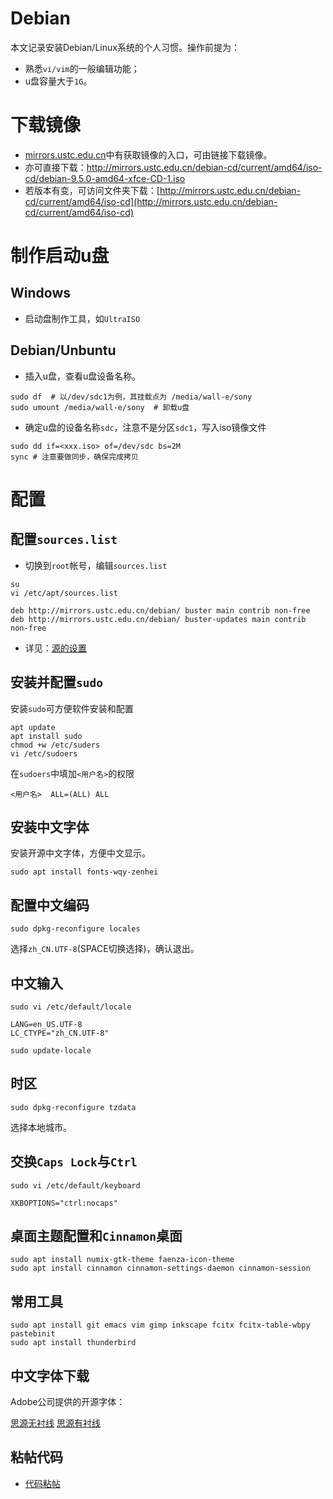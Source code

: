 # Debian

本文记录安装Debian/Linux系统的个人习惯。操作前提为：

- 熟悉`vi/vim`的一般编辑功能；
- u盘容量大于`1G`。

# 下载镜像
- [mirrors.ustc.edu.cn](http://mirrors.ustc.edu.cn)中有获取镜像的入口，可由链接下载镜像。 
- 亦可直接下载：[http://mirrors.ustc.edu.cn/debian-cd/current/amd64/iso-cd/debian-9.5.0-amd64-xfce-CD-1.iso ](http://mirrors.ustc.edu.cn/debian-cd/current/amd64/iso-cd/debian-9.5.0-amd64-xfce-CD-1.iso)
- 若版本有变，可访问文件夹下载：[http://mirrors.ustc.edu.cn/debian-cd/current/amd64/iso-cd](http://mirrors.ustc.edu.cn/debian-cd/current/amd64/iso-cd)

# 制作启动u盘

## Windows
- 启动盘制作工具，如`UltraISO`

## Debian/Unbuntu

- 插入u盘，查看u盘设备名称。
```
sudo df  # 以/dev/sdc1为例，其挂载点为 /media/wall-e/sony
sudo umount /media/wall-e/sony  # 卸载u盘

```

- 确定u盘的设备名称`sdc`，注意不是分区`sdc1`，写入iso镜像文件 

```
sudo dd if=<xxx.iso> of=/dev/sdc bs=2M
sync # 注意要做同步，确保完成拷贝
```

# 配置

## 配置`sources.list`

- 切换到`root`帐号，编辑`sources.list`

```
su
vi /etc/apt/sources.list
```

```
deb http://mirrors.ustc.edu.cn/debian/ buster main contrib non-free
deb http://mirrors.ustc.edu.cn/debian/ buster-updates main contrib non-free
```

- 详见：[源的设置](resources.md)

## 安装并配置`sudo`

安装`sudo`可方便软件安装和配置

```
apt update
apt install sudo
chmod +w /etc/suders
vi /etc/sudoers
```

在`sudoers`中填加`<用户名>`的权限

```
<用户名>  ALL=(ALL) ALL
```


## 安装中文字体

安装开源中文字体，方便中文显示。

```
sudo apt install fonts-wqy-zenhei
```

## 配置中文编码

```
sudo dpkg-reconfigure locales 
```

选择`zh_CN.UTF-8`(SPACE切换选择)，确认退出。

## 中文输入

```
sudo vi /etc/default/locale
```

```
LANG=en_US.UTF-8
LC_CTYPE="zh_CN.UTF-8"
```

```
sudo update-locale
```

## 时区

```
sudo dpkg-reconfigure tzdata
```

选择本地城市。

## 交换`Caps Lock`与`Ctrl`

```
sudo vi /etc/default/keyboard
```

```
XKBOPTIONS="ctrl:nocaps"

```


## 桌面主题配置和`Cinnamon`桌面

```
sudo apt install numix-gtk-theme faenza-icon-theme
sudo apt install cinnamon cinnamon-settings-daemon cinnamon-session
```

## 常用工具

```
sudo apt install git emacs vim gimp inkscape fcitx fcitx-table-wbpy pastebinit
sudo apt install thunderbird
```

## 中文字体下载

Adobe公司提供的开源字体：

[思源无衬线](https://github.com/adobe-fonts/source-han-sans/tree/release)
[思源有衬线](https://github.com/adobe-fonts/source-han-serif/tree/release)

##  粘帖代码

- [代码粘帖](pastebinit.md)
